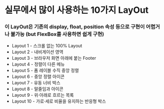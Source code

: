 # 실무에서 많이 사용하는 10가지 LayOut

### 이 LayOut은 기존의 display, float, position 속성 등으로 구현이 어렵거나 불가능 (but FlexBox를 사용하면 쉽게 구현)

- Layout 1 - 스크롤 없는 100% Layout
- Layout 2 - 내비게이션 영역
- Layout 3 - 브라우저 화면 아래에 붙는 Footer
- Layout 4 - 정렬이 다른 메뉴
- Layout 5 - 폼 레이블 수직 중앙 정렬
- Layout 6 - 중앙 정렬 아이콘
- Layout 7 - 유동 너비 박스
- Layout 8 - 말줄임과 아이콘
- Layout 9 - 위·아래로 흐르는 목록
- Layout 10 - 가로·세로 비율을 유지하는 반응형 박스
